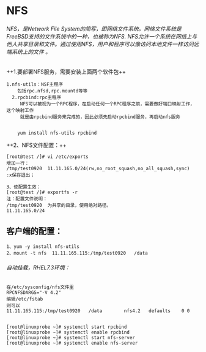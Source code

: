 # NFS

######    NFS，是Network File System的简写，即网络文件系统。网络文件系统是FreeBSD支持的文件系统中的一种，也被称为NFS.  NFS允许一个系统在网络上与他人共享目录和文件。通过使用NFS，用户和程序可以像访问本地文件一样访问远端系统上的文件 。
   
   
++1.要部署NFS服务，需要安装上面两个软件包++
  
```
1.nfs-utils：NSF主程序
    包括rpc.nfsd,rpc.mountd等等
  2.rpcbind:rpc主程序
     NFS可以被视为一个RPC程序，在启动任何一个RPC程序之前，需要做好端口映射工作，这个映射工作
     就是由rpcbind服务来完成的，因此必须先启动rpcbind服务，再启动nfs服务
     
     
    yum install nfs-utils rpcbind
```

    
    
    
++2、NFS文件配置：++

```
[root@test /]# vi /etc/exports 
增加一行：
/tmp/test0920  11.11.165.0/24(rw,no_root_squash,no_all_squash,sync)
:x保存退出；

3、使配置生效：
[root@test /]# exportfs -r
注：配置文件说明：
/tmp/test0920  为共享的目录，使用绝对路径。
11.11.165.0/24
```


## 客户端的配置：

```
1、yum -y install nfs-utils
2、mount -t nfs  11.11.165.115:/tmp/test0920   /data
```




###### 自动挂载，RHEL7.3环境：

```
在/etc/sysconfig/nfs文件里
RPCNFSDARGS="-V 4.2"
编辑/etc/fstab
则可以
11.11.165.115:/tmp/test0920   /data        nfs4.2   defaults    0 0


[root@linuxprobe ~]# systemctl start rpcbind
[root@linuxprobe ~]# systemctl enable rpcbind
[root@linuxprobe ~]# systemctl start nfs-server
[root@linuxprobe ~]# systemctl enable nfs-server
```

